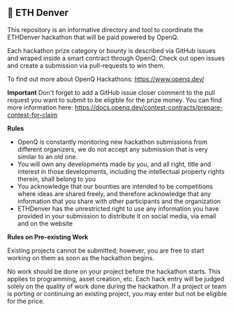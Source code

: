## 🌳 ETH Denver

This repository is an informative directory and tool to coordinate the ETHDenver hackathon that will be paid powered by OpenQ.

Each hackathon prize category or bounty is described via GitHub issues and wraped inside a smart contract through OpenQ. Check out open issues and create a submission via pull-requests to win them.

To find out more about OpenQ Hackathons:
https://www.openq.dev/

**Important**
Don't forget to add a GitHub issue closer comment to the pull request you want to submit to be eligible for the prize money. You can find more information here:
https://docs.openq.dev/contest-contracts/prepare-contest-for-claim

**Rules**
- OpenQ is constantly monitoring new hackathon submissions from different organizers, we do not accept any submission that is very similar to an old one. 
- You will own any developments made by you, and all right, title and interest in those developments, including the intellectual property rights therein, shall belong to you
- You acknowledge that our bounties are intended to be competitions where ideas are shared freely, and therefore acknowledge that any information that you share with other participants and the organization
- ETHDenver has the unrestricted right to use any information you have provided in your submission to distribute it on social media, via email and on the website


**Rules on Pre-existing Work**

Existing projects cannot be submitted; however, you are free to start working on them as soon as the hackathon begins.


No work should be done on your project before the hackathon starts. This applies to programming, asset creation, etc. Each hack entry will be judged solely on the quality of work done during the hackathon. If a project or team is porting or continuing an existing project, you may enter but not be eligible for the price.
